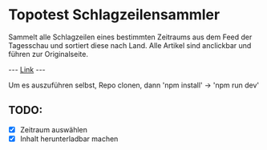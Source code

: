 # Topotest Schlagzeilensammler

Sammelt alle Schlagzeilen eines bestimmten Zeitraums aus dem Feed der Tagesschau und sortiert diese nach Land. Alle Artikel sind anclickbar und führen zur Originalseite.

--- [Link](https://redcommander735.github.io/topotest/) ---

Um es auszuführen selbst, Repo clonen, dann 
'npm install'  &rarr;  'npm run dev'

TODO:
-
- [x] Zeitraum auswählen
- [x] Inhalt herunterladbar machen
